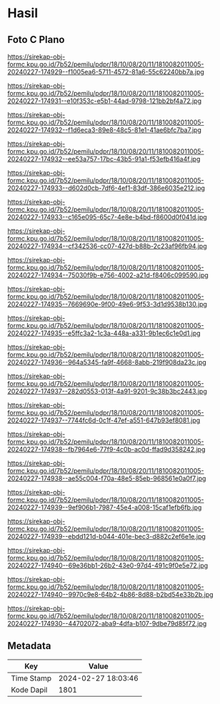 # Hasil

## Foto C Plano

https://sirekap-obj-formc.kpu.go.id/7b52/pemilu/pdpr/18/10/08/20/11/1810082011005-20240227-174929--f1005ea6-5711-4572-81a6-55c62240bb7a.jpg

https://sirekap-obj-formc.kpu.go.id/7b52/pemilu/pdpr/18/10/08/20/11/1810082011005-20240227-174931--e10f353c-e5b1-44ad-9798-121bb2bf4a72.jpg

https://sirekap-obj-formc.kpu.go.id/7b52/pemilu/pdpr/18/10/08/20/11/1810082011005-20240227-174932--f1d6eca3-89e8-48c5-81e1-41ae6bfc7ba7.jpg

https://sirekap-obj-formc.kpu.go.id/7b52/pemilu/pdpr/18/10/08/20/11/1810082011005-20240227-174932--ee53a757-17bc-43b5-91a1-f53efb416a4f.jpg

https://sirekap-obj-formc.kpu.go.id/7b52/pemilu/pdpr/18/10/08/20/11/1810082011005-20240227-174933--d602d0cb-7df6-4ef1-83df-386e6035e212.jpg

https://sirekap-obj-formc.kpu.go.id/7b52/pemilu/pdpr/18/10/08/20/11/1810082011005-20240227-174933--c165e095-65c7-4e8e-b4bd-f8600d0f041d.jpg

https://sirekap-obj-formc.kpu.go.id/7b52/pemilu/pdpr/18/10/08/20/11/1810082011005-20240227-174934--cf342536-cc07-427d-b88b-2c23af96fb94.jpg

https://sirekap-obj-formc.kpu.go.id/7b52/pemilu/pdpr/18/10/08/20/11/1810082011005-20240227-174934--75030f9b-e756-4002-a21d-f8406c099590.jpg

https://sirekap-obj-formc.kpu.go.id/7b52/pemilu/pdpr/18/10/08/20/11/1810082011005-20240227-174935--7669690e-9f00-49e6-9f53-3d1d9538b130.jpg

https://sirekap-obj-formc.kpu.go.id/7b52/pemilu/pdpr/18/10/08/20/11/1810082011005-20240227-174935--e5ffc3a2-1c3a-448a-a331-9b1ec6c1e0d1.jpg

https://sirekap-obj-formc.kpu.go.id/7b52/pemilu/pdpr/18/10/08/20/11/1810082011005-20240227-174936--964a5345-fa9f-4668-8abb-219f908da23c.jpg

https://sirekap-obj-formc.kpu.go.id/7b52/pemilu/pdpr/18/10/08/20/11/1810082011005-20240227-174937--282d0553-013f-4a91-9201-9c38b3bc2443.jpg

https://sirekap-obj-formc.kpu.go.id/7b52/pemilu/pdpr/18/10/08/20/11/1810082011005-20240227-174937--7744fc6d-0c1f-47ef-a551-647b93ef8081.jpg

https://sirekap-obj-formc.kpu.go.id/7b52/pemilu/pdpr/18/10/08/20/11/1810082011005-20240227-174938--fb7964e6-77f9-4c0b-ac0d-ffad9d358242.jpg

https://sirekap-obj-formc.kpu.go.id/7b52/pemilu/pdpr/18/10/08/20/11/1810082011005-20240227-174938--ae55c004-f70a-48e5-85eb-968561e0a0f7.jpg

https://sirekap-obj-formc.kpu.go.id/7b52/pemilu/pdpr/18/10/08/20/11/1810082011005-20240227-174939--9ef906b1-7987-45e4-a008-15caf1efb6fb.jpg

https://sirekap-obj-formc.kpu.go.id/7b52/pemilu/pdpr/18/10/08/20/11/1810082011005-20240227-174939--ebdd121d-b044-401e-bec3-d882c2ef6e1e.jpg

https://sirekap-obj-formc.kpu.go.id/7b52/pemilu/pdpr/18/10/08/20/11/1810082011005-20240227-174940--69e36bb1-26b2-43e0-97d4-491c9f0e5e72.jpg

https://sirekap-obj-formc.kpu.go.id/7b52/pemilu/pdpr/18/10/08/20/11/1810082011005-20240227-174940--9970c9e8-64b2-4b86-8d88-b2bd54e33b2b.jpg

https://sirekap-obj-formc.kpu.go.id/7b52/pemilu/pdpr/18/10/08/20/11/1810082011005-20240227-174930--44702072-aba9-4dfa-b107-9dbe79d85f72.jpg


## Metadata

| Key        | Value               |
| ---------- | ------------------- |
| Time Stamp | 2024-02-27 18:03:46 |
| Kode Dapil | 1801                |



